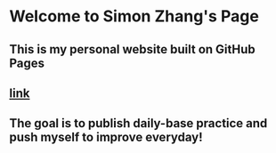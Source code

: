 # Welcome to Simon Zhang's Page

## This is my personal website built on GitHub Pages

## [link](https://simonzhang0428.github.io/)

## The goal is to publish daily-base practice and push myself to improve everyday!
